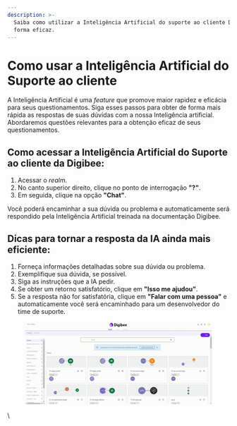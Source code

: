 ```yaml
---
description: >-
  Saiba como utilizar a Inteligência Artificial do suporte ao cliente Digibee de
  forma eficaz.
---
```


# Como usar a Inteligência Artificial do Suporte ao cliente

A Inteligência Artificial é uma _feature_ que promove maior rapidez e eficácia para seus questionamentos. Siga esses passos para obter de forma mais rápida as respostas de suas dúvidas com a nossa Inteligência artificial. Abordaremos questões relevantes para a obtenção eficaz de seus questionamentos.

## Como acessar a Inteligência Artificial do Suporte ao cliente da Digibee:

1. Acessar o _realm_.&#x20;
2. No canto superior direito, clique no ponto de interrogação **"?"**.
3. Em seguida, clique na opção **"Chat"**.

Você poderá encaminhar a sua dúvida ou problema e automaticamente será respondido pela Inteligência Artificial treinada na documentação Digibee.

## Dicas para tornar a resposta da IA ainda mais eficiente:

1. Forneça informações detalhadas sobre sua dúvida ou problema.
2. Exemplifique sua dúvida, se possível.
3. Siga as instruções que a IA pedir.
4. Se obter um retorno satisfatório, clique em **"Isso me ajudou"**.
5. Se a resposta não for satisfatória, clique em **"Falar com uma pessoa"** e automaticamente você será encaminhado para um desenvolvedor do time de suporte.



<figure><img src="../../.gitbook/assets/AI Support PT.gif" alt=""><figcaption></figcaption></figure>

\
